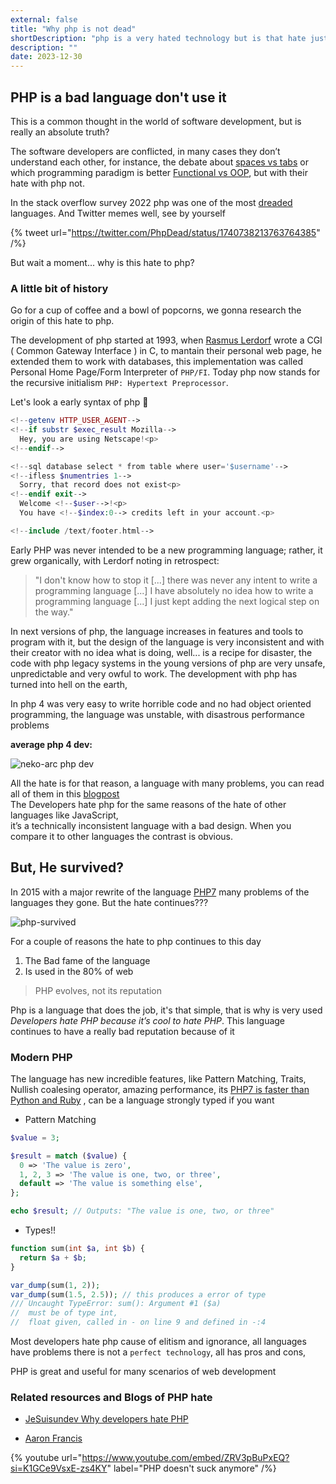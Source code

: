 ```yaml
---
external: false
title: "Why php is not dead"
shortDescription: "php is a very hated technology but is that hate justified?"
description: ""
date: 2023-12-30
---
```


## PHP is a bad language don't use it 

This is a common thought in the world of software development, 
but is really an absolute truth?  

The software developers are conflicted, in many cases they don’t understand each other, 
for instance, the debate about [spaces vs tabs](https://youtu.be/SsoOG6ZeyUI) 
or which programming paradigm is better [Functional vs OOP](https://www.youtube.com/watch?v=FjfgIImzhxc), 
but with their hate with php not.

In the stack overflow survey 2022 php was one of the 
most [dreaded](https://survey.stackoverflow.co/2022#section-most-loved-dreaded-and-wanted-programming-scripting-and-markup-languages) languages.
And Twitter memes well, see by yourself

{% tweet url="https://twitter.com/PhpDead/status/1740738213763764385" /%}

But wait a moment... why is this hate to php?

### A little bit of history 

Go for a cup of coffee and a bowl of popcorns, we gonna research the origin 
of this hate to php.

The development of php started at 1993, 
when [Rasmus Lerdorf](https://en.wikipedia.org/wiki/Rasmus_Lerdorf)
wrote a CGI ( Common Gateway Interface ) in C, to mantain their personal web page, 
he extended them to work with databases, this implementation was called 
Personal Home Page/Form Interpreter of `PHP/FI`. Today php now stands for the 
recursive initialism `PHP: Hypertext Preprocessor`.

Let's look a early syntax of php 👀

```php
<!--getenv HTTP_USER_AGENT-->
<!--if substr $exec_result Mozilla-->
  Hey, you are using Netscape!<p>
<!--endif-->

<!--sql database select * from table where user='$username'-->
<!--ifless $numentries 1-->
  Sorry, that record does not exist<p>
<!--endif exit-->
  Welcome <!--$user-->!<p>
  You have <!--$index:0--> credits left in your account.<p>

<!--include /text/footer.html-->
```

Early PHP was never intended to be a new programming language; rather, 
it grew organically, with Lerdorf noting in retrospect: 

> "I don't know how to stop it [...] there was never any intent to write a 
programming language [...] I have absolutely no idea how to write a programming 
language [...] I just kept adding the next logical step on the way."

In next versions of php, the language increases in features and tools to program 
with it, but the design of the language is very inconsistent and with their 
creator with no idea what is doing, well... is a recipe for disaster, 
the code with php legacy systems in the young versions of php are very unsafe, 
unpredictable and very owful to work. The development with php has turned into hell on the earth, 

In php 4 was very easy to write horrible code and no had object oriented programming, 
the language was unstable, with disastrous performance problems

**average php 4 dev:**

![neko-arc php dev](/images/hell.jpg)

All the hate is for that reason, a language with many problems, you can read all 
of them in this [blogpost](https://eev.ee/blog/2012/04/09/php-a-fractal-of-bad-design/)  
The Developers hate php for the same reasons of the hate of other languages like JavaScript,  
it’s a technically inconsistent language with a bad design. When you compare 
it to other languages the contrast is obvious. 

## But, He survived? 

In 2015 with a major rewrite of the language 
[PHP7](https://www.php.net/manual/es/migration70.new-features.php) 
many problems of the languages they gone. But the hate continues???

![php-survived](https://y.yarn.co/d0b10a65-1820-4364-8522-d5186518f27a_text.gif)

For a couple of reasons the hate to php continues to this day 

1. The Bad fame of the language
2. Is used in the 80% of web 

> PHP evolves, not its reputation

Php is a language that does the job, it's that simple, that is why is very used
*Developers hate PHP because it’s cool to hate PHP*. 
This language continues to have a really bad reputation because of it


### Modern PHP

The language has new incredible features, like Pattern Matching, Traits, 
Nullish coalesing operator, amazing performance, its 
[PHP7 is faster than Python and Ruby](https://benchmarksgame-team.pages.debian.net/benchmarksgame/fastest/php.html)
, can be a language strongly typed if you want

* Pattern Matching

```php
$value = 3;

$result = match ($value) {
  0 => 'The value is zero',
  1, 2, 3 => 'The value is one, two, or three',
  default => 'The value is something else',
};

echo $result; // Outputs: "The value is one, two, or three"
```

* Types!!

```php
function sum(int $a, int $b) {
  return $a + $b;
}

var_dump(sum(1, 2));
var_dump(sum(1.5, 2.5)); // this produces a error of type 
/// Uncaught TypeError: sum(): Argument #1 ($a) 
//  must be of type int,
//  float given, called in - on line 9 and defined in -:4
```

Most developers hate php cause of elitism and ignorance, all languages have problems 
there is not a `perfect technology`, all has pros and cons, 

PHP is great and useful for many scenarios of web development

### Related resources and Blogs of PHP hate

* [JeSuisundev Why developers hate PHP](https://www.jesuisundev.com/en/why-developers-hate-php/)

* [Aaron Francis](https://www.youtube.com/@aarondfrancis)

{% youtube url="https://www.youtube.com/embed/ZRV3pBuPxEQ?si=K1GCe9VsxE-zs4KY" label="PHP doesn't suck anymore" /%}
